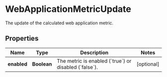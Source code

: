 

# WebApplicationMetricUpdate

The update of the calculated web application metric.

## Properties

| Name | Type | Description | Notes |
|------------ | ------------- | ------------- | -------------|
|**enabled** | **Boolean** | The metric is enabled (&#x60;true&#x60;) or disabled (&#x60;false&#x60;). |  [optional] |



